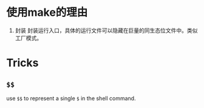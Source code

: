 # 使用make的理由

1. 封装
   封装运行入口，具体的运行文件可以隐藏在巨量的同生态位文件中。类似工厂模式。
# Tricks
## `$$`
use `$$` to represent a single `$` in the shell command.
